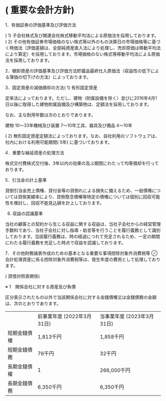 # ( 重要な会計方針)  

1．有価証券の評価基準及び評価方法  

( 1) 子会社株式及び関連会社株式移動平均法による原価法を採用しております。  
( 2) その他有価証券市場価格のない株式等以外のもの決算日の市場価格等に基づく時価法（評価差額は、全部純資産直入法により処理し、売却原価は移動平均法により算定）を採用しております。市場価格のない株式等移動平均法による原価法を採用しております。  

2．棚卸資産の評価基準及び評価方法貯蔵品最終仕入原価法（収益性の低下による簿価の切下げの方法）によっております。  

3．固定資産の減価償却の方法( 1) 有形固定資産  

定率法によっております。ただし、建物（附属設備を除く）並びに2016年4月1日以後に取得した建物附属設備及び構築物は、定額法を採用しております。  

なお、主な耐用年数は次のとおりであります。  

建物 10～33年機械及び装置 7～10年工具、器具及び備品 4～10年  

( 2) 無形固定資産定額法によっております。なお、自社利用のソフトウェアは、社内における利用可能期間( 5年) に基づいております。  

4．重要な繰延資産の処理方法  

株式交付費株式交付後、3年以内の効果の及ぶ期間にわたって均等償却を行っております。  

5．引当金の計上基準  

貸倒引当金売上債権、貸付金等の貸倒れによる損失に備えるため、一般債権については貸倒実績率により、貸倒懸念債権等特定の債権については個別に回収可能性を検討し、回収不能見込額を計上しております。  

6. 収益の認識基準  

当社の顧客との契約から生じる収益に関する収益は、当社子会社からの経営管理手数料であり、当社子会社に対し指導・助言等を行うことを履行義務として識別しております。当該履行義務は、時の経過につれて充足されるため、一定の期間にわたる履行義務を充足した時点で収益を認識しております。  

7．その他財務諸表作成のための基本となる重要な事項控除対象外消費税等 $\oslash$ 会計処理資産に係る控除対象外消費税等は、発生年度の費用として処理しております。  

( 貸借対照表関係)  

※ 1　関係会社に対する資産及び負債  

区分表示されたもの以外で当該関係会社に対する金銭債権又は金銭債務の金額は、次のとおりであります。  

<html><body><table><tr><td></td><td>前事業年度 (2022年3月31日)</td><td>当事業年度 (2023年3月31日)</td></tr><tr><td>短期金錢債權</td><td>1,813千円</td><td>1,858千円</td></tr><tr><td>短期金錢債務</td><td>76千円</td><td>32千円</td></tr><tr><td>長期金錢債櫂</td><td>1</td><td>266,000千円</td></tr><tr><td>長期金錢債務</td><td>6,350千円</td><td>6,350千円</td></tr></table></body></html>  